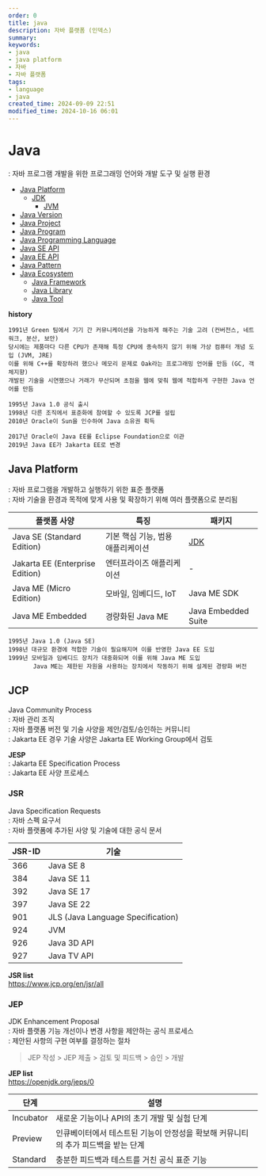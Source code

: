 ```yaml
---
order: 0
title: java
description: 자바 플랫폼 (인덱스)
summary:
keywords:
- java
- java platform
- 자바
- 자바 플랫폼
tags:
- language
- java
created_time: 2024-09-09 22:51
modified_time: 2024-10-16 06:01
---
```


# Java
: 자바 프로그램 개발을 위한 프로그래밍 언어와 개발 도구 및 실행 환경

- [Java Platform](#java-platform)
  - [JDK](./jdk.md)
    - [JVM](./jvm.md)
- [Java Version](./java-version.md)
- [Java Project](./java-project.md)
- [Java Program](./java-program.md)
- [Java Programming Language](./java-lang/index.md)
- [Java SE API](./java-api-se/index.md)
- [Java EE API](./java-api-ee/index.md)
- [Java Pattern](./java-pattern/index.md)
- [Java Ecosystem](./java-ecosystem/index.md)
  - [Java Framework](./java-ecosystem/java-framework.md)
  - [Java Library](./java-ecosystem/java-lib.md)
  - [Java Tool](./java-ecosystem/java-tool.md)


**history**  
```
1991년 Green 팀에서 기기 간 커뮤니케이션을 가능하게 해주는 기술 고려 (컨버전스, 네트워크, 분산, 보안) 
당시에는 제품마다 다른 CPU가 존재해 특정 CPU에 종속하지 않기 위해 가상 컴퓨터 개념 도입 (JVM, JRE)
이를 위해 C++를 확장하려 했으나 메모리 문제로 Oak라는 프로그래밍 언어를 만듬 (GC, 객체지향)
개발된 기술을 시연했으나 거래가 무산되며 초점을 웹에 맞춰 웹에 적합하게 구현한 Java 언어를 만듬

1995년 Java 1.0 공식 출시
1998년 다른 조직에서 표준화에 참여할 수 있도록 JCP를 설립
2010년 Oracle이 Sun을 인수하여 Java 소유권 획득

2017년 Oracle이 Java EE를 Eclipse Foundation으로 이관
2019년 Java EE가 Jakarta EE로 변경
```



## Java Platform
: 자바 프로그램을 개발하고 실행하기 위한 표준 플랫폼  
: 자바 기술을 환경과 목적에 맞게 사용 및 확장하기 위해 여러 플랫폼으로 분리됨  

플랫폼 사양 | 특징 | 패키지
---|---|---
Java SE (Standard Edition)      | 기본 핵심 기능, 범용 애플리케이션 | [JDK](./jdk.md)
Jakarta EE (Enterprise Edition) | 엔터프라이즈 애플리케이션 | -
Java ME (Micro Edition)         | 모바일, 임베디드, IoT | Java ME SDK
Java ME Embedded                | 경량화된 Java ME | Java Embedded Suite

```
1995년 Java 1.0 (Java SE)
1998년 대규모 환경에 적합한 기술이 필요해지며 이를 반영한 Java EE 도입
1999년 모바일과 임베디드 장치가 대중화되며 이를 위해 Java ME 도입
       Java ME는 제한된 자원을 사용하는 장치에서 작동하기 위해 설계된 경량화 버전
```



## JCP
Java Community Process  
: 자바 관리 조직  
: 자바 플랫폼 버전 및 기술 사양을 제안/검토/승인하는 커뮤니티  
: Jakarta EE 경우 기술 사양은 Jakarta EE Working Group에서 검토  

**JESP**  
: Jakarta EE Specification Process  
: Jakarta EE 사양 프로세스  



### JSR
Java Specification Requests  
: 자바 스펙 요구서  
: 자바 플랫폼에 추가된 사양 및 기술에 대한 공식 문서  

JSR-ID  | 기술
---|---
366 | Java SE 8
384 | Java SE 11
392 | Java SE 17
397 | Java SE 22
901 | JLS (Java Language Specification)
924 | JVM
926 | Java 3D API
927 | Java TV API

**JSR list**  
https://www.jcp.org/en/jsr/all



### JEP
JDK Enhancement Proposal  
: 자바 플랫폼 기능 개선이나 변경 사항을 제안하는 공식 프로세스  
: 제안된 사항의 구현 여부를 결정하는 절차  

> JEP 작성 > JEP 제출 > 검토 및 피드백 > 승인 > 개발

**JEP list**  
https://openjdk.org/jeps/0


단계 | 설명
---|---
Incubator | 새로운 기능이나 API의 초기 개발 및 실험 단계
Preview   | 인큐베이터에서 테스트된 기능이 안정성을 확보해 커뮤니티의 추가 피드백을 받는 단계
Standard  | 충분한 피드백과 테스트를 거친 공식 표준 기능
